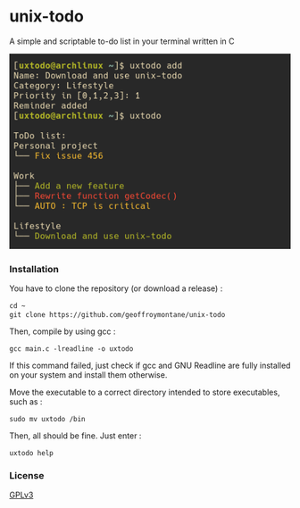 # unix-todo
A simple and scriptable to-do list in your terminal written in C

![Screenshot](screenshot.png?)

### Installation

You have to clone the repository (or download a release) :

	cd ~
	git clone https://github.com/geoffroymontane/unix-todo

Then, compile by using gcc :

	gcc main.c -lreadline -o uxtodo

If this command failed, just check if gcc and GNU Readline are fully installed on your system and install them otherwise.

Move the executable to a correct directory intended to store executables, such as :

	sudo mv uxtodo /bin

Then, all should be fine. Just enter :

	uxtodo help


### License

[GPLv3](LICENSE)
